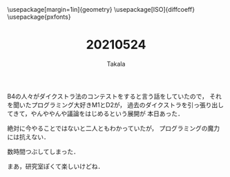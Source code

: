 ﻿---
title: 20210524
yesterday: 20210523
tomorrow: 20210525
days: 514
author: Takala
header-includes:
  - \usepackage[margin=1in]{geometry}
  - \usepackage[ISO]{diffcoeff}
  - \usepackage{pxfonts}
---



B4の人々がダイクストラ法のコンテストをすると言う話をしていたので，
それを聞いたプログラミング大好きM1とD2が，
過去のダイクストラを引っ張り出してきて，やんややんや議論をはじめるという展開が
本日あった．




絶対に今やることではないと二人ともわかっていたが，
プログラミングの魔力には抗えない．



数時間つぶしてしまった．



まあ，研究室ぽくて楽しいけどね．

